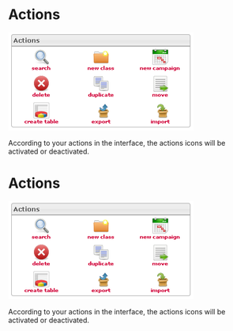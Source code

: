 <!--
author:
    - 'Jérôme Bogaerts'
created_at: '2012-04-12 19:11:41'
updated_at: '2013-03-13 14:10:44'
tags:
    - Deliveries
-->

Actions
=======

![](../resources/campaigns-actions.png)

According to your actions in the interface, the actions icons will be activated or deactivated.

Actions
=======

![](../resources/campaigns-actions.png)

According to your actions in the interface, the actions icons will be activated or deactivated.


